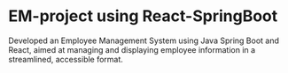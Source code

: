 # EM-project using React-SpringBoot
 Developed an Employee Management System using Java Spring Boot and React, aimed at managing and displaying employee information in a streamlined, accessible format.
